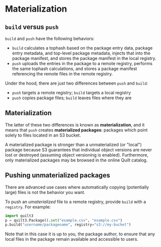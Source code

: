 # Materialization

## `build` versus `push`

`build` and `push` have the following behaviors:

* `build` calculates a tophash based on the package entry data, package entry metadata, and top-level package metadata, injects that into the package manifest, and stores the package manifest in the local registry.
* `push` uploads the entries in the package to a remote registry, performs the same tophash calculations, and stores a package manifest referencing the remote files in the remote registry.

Under the hood, there are just two differences between `push` and `build`:

* `push` targets a remote registry; `build` targets a local registry
* `push` copies package files; `build` leaves files where they are

## Materialization

The latter of these two differences is known as **materialization**, and it means that `push` creates **materialized packages**: packages which point solely to files located in an S3 bucket.

A materialized package is stronger than a unmaterialized \(or "local"\) package because S3 guarantees that individual object versions are never lost or destroyed \(assuming object versioning is enabled\). Furthermore, only materialized packages may be browsed in the online Quilt catalog.

## Pushing unmaterialized packages

There are advanced use cases where automatically copying \(potentially large\) files is not the behavior you want.

To push an _umaterialized_ file to a remote registry, provide `build` with a `registry`. For example:

```python
import quilt3
p = quilt3.Package().set("example.csv", "example.csv")
p.build("username/packagename", registry="s3://my-bucket")
```

Note that in this case it is up to you, the package author, to ensure that any local files in the package remain available and accessible to users.

